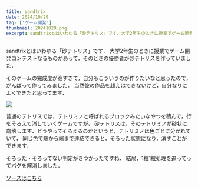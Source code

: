 ```yaml
---
title: sandtrix
date: 2024/10/29
tag: ['ゲーム開発']
thumbnail: 20241029.png
excerpt: sandtrixとはいわゆる「砂テトリス」です．大学2年生のときに授業でゲーム開発コンテストなるものがあって，そのときの優勝者が砂テトリスを作っていました．
---
```


sandtrixとはいわゆる「砂テトリス」です．
大学2年生のときに授業でゲーム開発コンテストなるものがあって，そのときの優勝者が砂テトリスを作っていました．

そのゲームの完成度が高すぎて，自分もこういうのが作りたいなと思ったので，がんばって作ってみました．
当然彼の作品を超えはできないけど，自分なりによくできたと思ってます．

![](/images/works/20241029.gif)

普通のテトリスでは，テトリミノと呼ばれるブロックみたいなやつを積んで，行をそろえて消していくゲームですが，
砂テトリスは，そのテトリミノが砂状に崩壊します．どうやってそろえるのかというと，テトリミノは色ごとに分かれていて，
同じ色で端から端まで連結できると，そろった状態になり，消すことができます．

そろった・そろってない判定がきつかったですね．
結局，1粒1粒処理を追ってってバグを解消しました．

[ソースはこちら](https://github.com/k-mysa6505/sandtrix)
